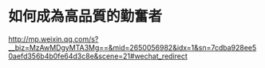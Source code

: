 # 如何成為高品質的勤奮者

http://mp.weixin.qq.com/s?__biz=MzAwMDgyMTA3Mg==&mid=2650056982&idx=1&sn=7cdba928ee50aefd356b4b0fe64d3c8e&scene=21#wechat_redirect